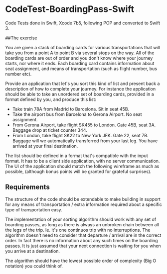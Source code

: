 # CodeTest-BoardingPass-Swift

Code Tests done in Swift, Xcode 7b5, following POP and converted to Swift 3.


##The exercise

You are given a stack of boarding cards for various transportations that will take you from a point A to point B via several stops on the way. All of the boarding cards are out of order and you don't know where your journey starts, nor where it ends. Each boarding card contains information about seat assignment, and means of transportation (such as flight number, bus number etc).

Provide an application that let's you sort this kind of list and present back a description of how to complete your journey. For instance the application should be able to take an unordered set of boarding cards, provided in a format defined by you, and produce this list:

- Take train 78A from Madrid to Barcelona. Sit in seat 45B.
- Take the airport bus from Barcelona to Gerona Airport. No seat assignment.
- From Gerona Airport, take flight SK455 to London. Gate 45B, seat 3A. Baggage drop at ticket counter 344.
- From London, take flight SK22 to New York JFK. Gate 22, seat 7B. Baggage will we automatically transferred from your last leg.
You have arrived at your final destination.

The list should be defined in a format that's compatible with the input format. It has to be a client side application, with no server communication. The UI of the application should match the following wireframe as much as possible, (although bonus points will be granted for grateful surprises).

## Requirements

The structure of the code should be extendable to make building in support for any means of transportation / extra information required about a specific type of transportation easy.

The implementation of your sorting algorithm should work with any set of boarding passes, as long as there is always an unbroken chain between all the legs of the trip. Ie. it's one continuos trip with no interruptions.
The algorithm doesn't need to consider that departure / arrival are in the correct order. In fact there is no information about any such times on the boarding passes. It is just assumed that your next connection is waiting for you when you arrive at a destination.

The algorithm should have the lowest possible order of complexity (Big O notation) you could think of.
